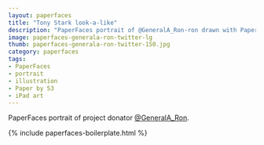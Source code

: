 ```yaml
---
layout: paperfaces
title: "Tony Stark look-a-like"
description: "PaperFaces portrait of @GeneralA_Ron-ron drawn with Paper by 53 on an iPad."
image: paperfaces-generala-ron-twitter-lg
thumb: paperfaces-generala-ron-twitter-150.jpg
category: paperfaces
tags: 
- PaperFaces
- portrait
- illustration
- Paper by 53
- iPad art
---
```


PaperFaces portrait of project donator [@GeneralA_Ron](http://twitter.com/GeneralA_Ron).

{% include paperfaces-boilerplate.html %}